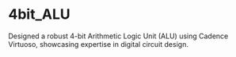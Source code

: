 # 4bit_ALU
 Designed a robust 4-bit Arithmetic Logic Unit (ALU) using Cadence Virtuoso, showcasing expertise in digital circuit design.
